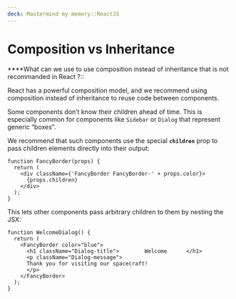 ```yaml
---
deck: Mastermind my memory::ReactJS
---
```


# Composition vs Inheritance

<!-- basicblock-start oid="ObsU5FZyx7dLRZTyJYHt7zUx" -->
****What can we use to use composition instead of inheritance that is not recommanded in React ?::

React has a powerful composition model, and we recommend using composition instead of inheritance to reuse code between components.

Some components don’t know their children ahead of time. This is especially common for components like `Sidebar` or `Dialog` that represent generic “boxes”.

We recommend that such components use the special **`children`** prop to pass children elements directly into their output:

```
function FancyBorder(props) {
  return (
    <div className={'FancyBorder FancyBorder-' + props.color}>
      {props.children}    
    </div>
  );
}
```

This lets other components pass arbitrary children to them by nesting the JSX:

```
function WelcomeDialog() {
  return (
    <FancyBorder color="blue">
      <h1 className="Dialog-title">        Welcome      </h1>      
      <p className="Dialog-message">        
      Thank you for visiting our spacecraft!      
      </p>    
    </FancyBorder>
  );
}
```

<!-- basicblock-end -->
